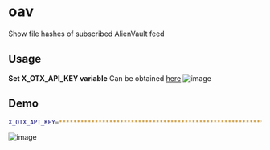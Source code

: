 # oav
Show file hashes of subscribed AlienVault feed

## Usage

**Set X_OTX_API_KEY variable** Can be obtained [here](https://otx.alienvault.com/settings)
![image](https://github.com/0xF61/oav/assets/16033911/18606586-02a7-472d-9e54-840d4bc8a66f)

## Demo

```bash
X_OTX_API_KEY=**************************************************************** go run .
```

![image](https://github.com/0xF61/oav/assets/16033911/db698f59-0372-4612-a9be-a7a0d82aa443)

